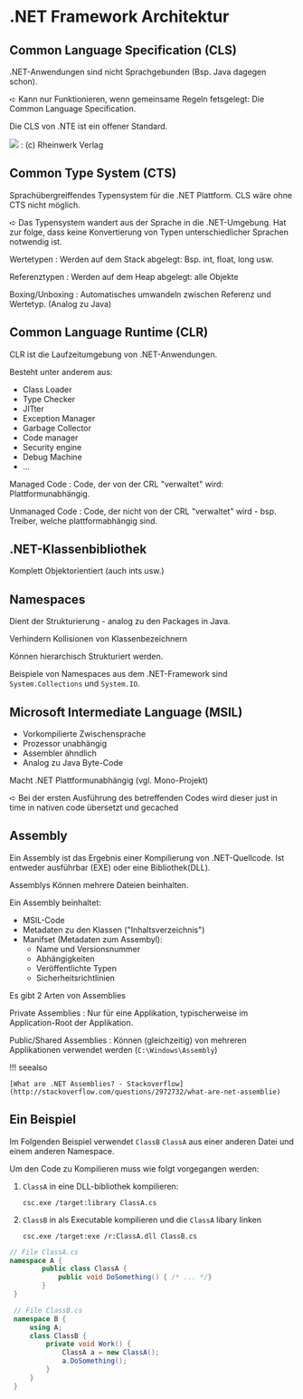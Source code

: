 # .NET Framework Architektur

## Common Language Specification (CLS)

.NET-Anwendungen sind nicht Sprachgebunden (Bsp. Java dagegen schon).

➪ Kann nur Funktionieren, wenn gemeinsame Regeln fetsgelegt: Die Common Language Specification.

Die CLS von .NTE ist ein offener Standard.

![](http://openbook.rheinwerk-verlag.de/visual_csharp_2012/bilder/01_02.png)
: (c) Rheinwerk Verlag

## Common Type System (CTS)

Sprachübergreiffendes Typensystem für die .NET Plattform.
CLS wäre ohne CTS nicht möglich.

➪ Das Typensystem wandert aus der Sprache in die .NET-Umgebung.
Hat zur folge, dass keine Konvertierung von Typen unterschiedlicher
Sprachen notwendig ist.

Wertetypen
: Werden auf dem Stack abgelegt: Bsp. int, float, long usw.

Referenztypen
: Werden auf dem Heap abgelegt: alle Objekte

Boxing/Unboxing
: Automatisches umwandeln zwischen Referenz und Wertetyp. (Analog zu Java)

## Common Language Runtime (CLR)
CLR ist die Laufzeitumgebung von .NET-Anwendungen.

Besteht unter anderem aus:

* Class Loader
* Type Checker
* JITter
* Exception Manager
* Garbage Collector
* Code manager
* Security engine
* Debug Machine
* ...

Managed Code
: Code, der von der CRL "verwaltet" wird: Plattformunabhängig.

Unmanaged Code
: Code, der nicht von der CRL "verwaltet" wird - bsp. Treiber, welche plattformabhängig sind.

## .NET-Klassenbibliothek

Komplett Objektorientiert (auch ints usw.)

## Namespaces
Dient der Strukturierung - analog zu den Packages in Java.

Verhindern Kollisionen von Klassenbezeichnern

Können hierarchisch Strukturiert werden.

Beispiele von Namespaces aus dem .NET-Framework sind ``System.Collections`` und ``System.IO``.


## Microsoft Intermediate Language (MSIL)

* Vorkompilierte Zwischensprache
* Prozessor unabhängig
* Assembler ähndlich
* Analog zu Java Byte-Code

Macht .NET Plattformunabhängig (vgl. Mono-Projekt)

➪ Bei der ersten Ausführung des betreffenden Codes wird
dieser just in time in nativen code übersetzt und gecached

## Assembly

Ein Assembly ist das Ergebnis einer Kompilierung von .NET-Quellcode.
Ist entweder ausführbar (EXE) oder eine Bibliothek(DLL).

Assemblys Können mehrere Dateien beinhalten.

Ein Assembly beinhaltet:

* MSIL-Code
* Metadaten zu den Klassen ("Inhaltsverzeichnis")
* Manifset (Metadaten zum Assembyl):
    * Name und Versionsnummer
    * Abhängigkeiten
    * Veröffentlichte Typen
    * Sicherheitsrichtlinien

Es gibt 2 Arten von Assemblies

Private Assemblies
: Nur für eine Applikation, typischerweise im Application-Root der Applikation.

Public/Shared Assemblies
: Können (gleichzeitig) von mehreren Applikationen verwendet werden (`C:\Windows\Assembly`)

!!! seealso

    [What are .NET Assemblies? - Stackoverflow](http://stackoverflow.com/questions/2972732/what-are-net-assemblie)


## Ein Beispiel

Im Folgenden Beispiel verwendet `ClassB` `ClassA` aus
einer anderen Datei und einem anderen Namespace.


Um den Code zu Kompilieren muss wie folgt vorgegangen werden:

1. `ClassA` in eine DLL-bibliothek kompilieren:

    ```
    csc.exe /target:library ClassA.cs
    ```

2. `ClassB` in als Executable kompilieren und die `ClassA` libary linken

    ```
    csc.exe /target:exe /r:ClassA.dll ClassB.cs
    ```

```cs
// File ClassA.cs
namespace A {
        public class ClassA {
            public void DoSomething() { /* ... */}
        }
 }

 // File ClassB.cs
 namespace B {
     using A;
     class ClassB {
         private void Work() {
             ClassA a = new ClassA();
             a.DoSomething();
         }
     }
 }
 ```
